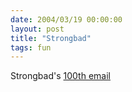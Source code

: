 ```yaml
---
date: 2004/03/19 00:00:00
layout: post
title: "Strongbad"
tags: fun
---
```


Strongbad's [100th email](http://www.homestarrunner.com/sbemailahundred.html)

